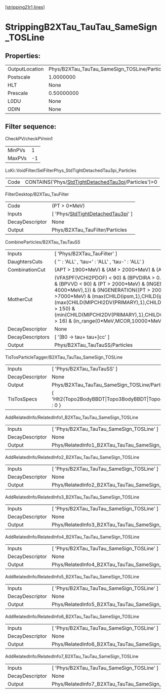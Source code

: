 [[stripping21r1 lines]](./stripping21r1-index)

# StrippingB2XTau_TauTau_SameSign_TOSLine

## Properties:

|                |                                               |
|----------------|-----------------------------------------------|
| OutputLocation | Phys/B2XTau_TauTau_SameSign_TOSLine/Particles |
| Postscale      | 1.0000000                                     |
| HLT            | None                                          |
| Prescale       | 0.50000000                                    |
| L0DU           | None                                          |
| ODIN           | None                                          |

## Filter sequence:

CheckPV/checkPVmin1

|        |     |
|--------|-----|
| MinPVs | 1   |
| MaxPVs | -1  |

LoKi::VoidFilter/SelFilterPhys_StdTightDetachedTau3pi_Particles

|      |                                                                                                                |
|------|----------------------------------------------------------------------------------------------------------------|
| Code | CONTAINS('Phys/[StdTightDetachedTau3pi](./stripping21r1-commonparticles-stdtightdetachedtau3pi)/Particles')\>0 |

FilterDesktop/B2XTau_TauFilter

|                 |                                                                                               |
|-----------------|-----------------------------------------------------------------------------------------------|
| Code            | (PT \> 0\*MeV)                                                                                |
| Inputs          | [ 'Phys/[StdTightDetachedTau3pi](./stripping21r1-commonparticles-stdtightdetachedtau3pi)' ] |
| DecayDescriptor | None                                                                                          |
| Output          | Phys/B2XTau_TauFilter/Particles                                                               |

CombineParticles/B2XTau_TauTauSS

|                  |                                                                                                                                                                                                                                                                                                                                                                                                                                         |
|------------------|-----------------------------------------------------------------------------------------------------------------------------------------------------------------------------------------------------------------------------------------------------------------------------------------------------------------------------------------------------------------------------------------------------------------------------------------|
| Inputs           | [ 'Phys/B2XTau_TauFilter' ]                                                                                                                                                                                                                                                                                                                                                                                                           |
| DaughtersCuts    | { '' : 'ALL' , 'tau+' : 'ALL' , 'tau-' : 'ALL' }                                                                                                                                                                                                                                                                                                                                                                                        |
| CombinationCut   | (APT \> 1900\*MeV) & (AM \> 2000\*MeV) & (AM \< 7000\*MeV)                                                                                                                                                                                                                                                                                                                                                                              |
| MotherCut        | (VFASPF(VCHI2PDOF) \< 90) & (BPVDIRA \> 0.99) & (BPVVDCHI2 \> 225) & (BPVVD \< 90) & (PT \> 2000\*MeV) & (INGENERATION((PT \> 4000\*MeV),1)) & (INGENERATION((PT \> 2000\*MeV),2)) & (sumpt \>7000\*MeV) & (max(CHILD(ipsm,1),CHILD(ipsm,2)) \> 20) & (max(CHILD(MIPCHI2DV(PRIMARY),1),CHILD(MIPCHI2DV(PRIMARY),2)) \> 150) & (min(CHILD(MIPCHI2DV(PRIMARY),1),CHILD(MIPCHI2DV(PRIMARY),2)) \> 16) & (in_range(0\*MeV,MCOR,10000\*MeV)) |
| DecayDescriptor  | None                                                                                                                                                                                                                                                                                                                                                                                                                                    |
| DecayDescriptors | [ '[B0 -\> tau+ tau+]cc' ]                                                                                                                                                                                                                                                                                                                                                                                                          |
| Output           | Phys/B2XTau_TauTauSS/Particles                                                                                                                                                                                                                                                                                                                                                                                                          |

TisTosParticleTagger/B2XTau_TauTau_SameSign_TOSLine

|                 |                                                                            |
|-----------------|----------------------------------------------------------------------------|
| Inputs          | [ 'Phys/B2XTau_TauTauSS' ]                                               |
| DecayDescriptor | None                                                                       |
| Output          | Phys/B2XTau_TauTau_SameSign_TOSLine/Particles                              |
| TisTosSpecs     | { 'Hlt2(Topo2BodyBBDT\|Topo3BodyBBDT\|Topo4BodyBBDT).\*Decision%TOS' : 0 } |

AddRelatedInfo/RelatedInfo1_B2XTau_TauTau_SameSign_TOSLine

|                 |                                                            |
|-----------------|------------------------------------------------------------|
| Inputs          | [ 'Phys/B2XTau_TauTau_SameSign_TOSLine' ]                |
| DecayDescriptor | None                                                       |
| Output          | Phys/RelatedInfo1_B2XTau_TauTau_SameSign_TOSLine/Particles |

AddRelatedInfo/RelatedInfo2_B2XTau_TauTau_SameSign_TOSLine

|                 |                                                            |
|-----------------|------------------------------------------------------------|
| Inputs          | [ 'Phys/B2XTau_TauTau_SameSign_TOSLine' ]                |
| DecayDescriptor | None                                                       |
| Output          | Phys/RelatedInfo2_B2XTau_TauTau_SameSign_TOSLine/Particles |

AddRelatedInfo/RelatedInfo3_B2XTau_TauTau_SameSign_TOSLine

|                 |                                                            |
|-----------------|------------------------------------------------------------|
| Inputs          | [ 'Phys/B2XTau_TauTau_SameSign_TOSLine' ]                |
| DecayDescriptor | None                                                       |
| Output          | Phys/RelatedInfo3_B2XTau_TauTau_SameSign_TOSLine/Particles |

AddRelatedInfo/RelatedInfo4_B2XTau_TauTau_SameSign_TOSLine

|                 |                                                            |
|-----------------|------------------------------------------------------------|
| Inputs          | [ 'Phys/B2XTau_TauTau_SameSign_TOSLine' ]                |
| DecayDescriptor | None                                                       |
| Output          | Phys/RelatedInfo4_B2XTau_TauTau_SameSign_TOSLine/Particles |

AddRelatedInfo/RelatedInfo5_B2XTau_TauTau_SameSign_TOSLine

|                 |                                                            |
|-----------------|------------------------------------------------------------|
| Inputs          | [ 'Phys/B2XTau_TauTau_SameSign_TOSLine' ]                |
| DecayDescriptor | None                                                       |
| Output          | Phys/RelatedInfo5_B2XTau_TauTau_SameSign_TOSLine/Particles |

AddRelatedInfo/RelatedInfo6_B2XTau_TauTau_SameSign_TOSLine

|                 |                                                            |
|-----------------|------------------------------------------------------------|
| Inputs          | [ 'Phys/B2XTau_TauTau_SameSign_TOSLine' ]                |
| DecayDescriptor | None                                                       |
| Output          | Phys/RelatedInfo6_B2XTau_TauTau_SameSign_TOSLine/Particles |

AddRelatedInfo/RelatedInfo7_B2XTau_TauTau_SameSign_TOSLine

|                 |                                                            |
|-----------------|------------------------------------------------------------|
| Inputs          | [ 'Phys/B2XTau_TauTau_SameSign_TOSLine' ]                |
| DecayDescriptor | None                                                       |
| Output          | Phys/RelatedInfo7_B2XTau_TauTau_SameSign_TOSLine/Particles |

